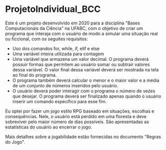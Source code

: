# ProjetoIndividual_BCC

Este é um projeto desenvolvido em 2020 para a disciplina "Bases Computacionais da Ciência" na UFABC, com o objetivo de criar um programa que interaja com o usuário de modo a simular uma situação real ou ficcional, com os seguites requisitos:

- Uso dos comandos for, while, if, elif e else
- Uma variável inteira utilizada para contagem
- Uma variável que armazena um valor decimal. O programa deverá possuir formas que permitem ao usuário somar ou subtrair valores dessa variável. O valor final dessa variável deverá ser mostrada na tela ao final do programa.
- O programa também deverá calcular o menor e o maior valor e a média de um conjunto de números inseridos pelo usuário.
- O usuário deverá poder interagir com o programa o número de vezes que desejar. O programa deverá ser finalizado apenas quando o usuário inserir um comando específico para esse fim.


Eu optei por fazer um jogo estilo RPG baseado em situações, escolhas e consequências. Nele, o usuário está perdido em uma floresta e deve sobreviver pelo maior número de dias possíveis. São apresentadas as estatísticas do usuário ao encerrar o jogo.

Mais detalhes sobre a jogabilidade estão fornecidas no documento "Regras do Jogo".
